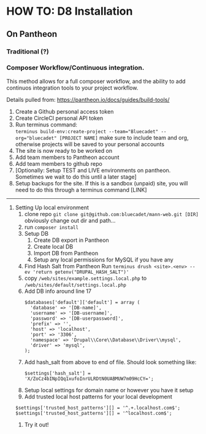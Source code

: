 # HOW TO: D8 Installation

## On Pantheon

### Traditional (?)

### Composer Workflow/Continuous integration.

This method allows for a full composer workflow, and the ability to add continuos integration tools to your project workflow.

Details pulled from: https://pantheon.io/docs/guides/build-tools/

1. Create a Github personal access token
1. Create CircleCI personal API token
1. Run terminus command:
  <br>`terminus build-env:create-project --team="Bluecadet" --org="bluecadet" [PROJECT NAME]`
  make sure to include team and org, otherwise projects will be saved to your personal accounts
1. The site is now ready to be worked on
1. Add team members to Pantheon account
1. Add team members to github repo
1. [Optionally: Setup TEST and LIVE environments on pantheon. Sometimes we wait to do this until a later stage]
1. Setup backups for the site. If this is a sandbox (unpaid) site, you will need to do this through a terminus command [LINK]

<hr>

1. Setting Up local environment
    1. clone repo `git clone git@github.com:bluecadet/mann-web.git [DIR]`
    obviously change out dir and path...
    1. run `composer install`
    1. Setup DB
        1. Create DB export in Pantheon
        1. Create local DB
        1. Import DB from Pantheon
        1. Setup any local permissions for MySQL if you have any
    1. Find Hash Salt from Pantheon
        Run `terminus drush <site>.<env> -- ev 'return getenv("DRUPAL_HASH_SALT")'`
    1. copy `/web/sites/example.settings.local.php` to `/web/sites/default/settings.local.php`
    1. Add DB info around line 17
        ```
        $databases['default']['default'] = array (
          'database' => '[DB-name]',
          'username' => '[DB-username]',
          'password' => '[DB-userpassword]',
          'prefix' => '',
          'host' => 'localhost',
          'port' => '3306',
          'namespace' => 'Drupal\\Core\\Database\\Driver\\mysql',
          'driver' => 'mysql',
        );
        ```
    1. Add hash_salt from above to end of file. Should look something like:
        ```
        $settings['hash_salt'] = 'X/ZoCz4bINpIQq1xufoInrULRDtN0UABMUW7m09HcCY=';
        ```
    1. Setup local settings for domain name or however you have it setup
    1. Add trusted local host patterns for your local development
      ```
      $settings['trusted_host_patterns'][] = '^.+.localhost.com$';
      $settings['trusted_host_patterns'][] = '^localhost.com$';
      ```
    1. Try it out!